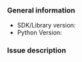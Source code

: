 ### General information

* SDK/Library version: <!-- Example: 4.7.2 -->
* Python Version: <!-- Example: 2.7 -->

### Issue description

<!-- To help us quickly reproduce your issue, include as many details as possible, such as logs, steps to reproduce, and so on.  If the issue reports a new feature, follow the [user story](https://en.wikipedia.org/wiki/User_story) format to clearly describe the use case. -->

